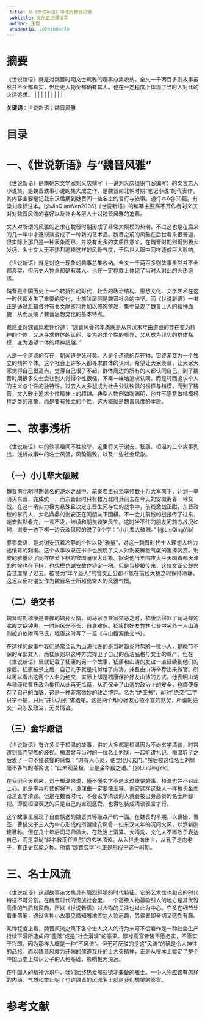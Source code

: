 ```yaml
---
 title: 从《世说新语》中浅析魏晋风雅
 subtitle: 文化史结课论文
 author: 王恺
 studentID: 20201804070
---
```


# 摘要

《世说新语》就是对魏晋时期文士风雅的趣事总集收纳。全文一千两百多则故事虽然并不全都真实，但历史人物全都确有其人。也在一定程度上体现了当时人对此的火热追求。
|   |   |   |   |
|   |   |   |   |


**关键词**：世说新语；魏晋风雅

# 目录

# 一、《世说新语》与“魏晋风雅”

《世说新语》是南朝宋文学家刘义庆撰写（一说刘义庆组织门客编写）的文言志人小说集，是魏晋轶事小说的集大成之作，是魏晋南北朝时期“笔记小说”的代表作。其内容主要是记载东汉后期到魏晋间一些名士的言行与轶事。通行本6卷36篇。有梁刘孝标注本。[@JinQianWen2006]《世说新语》的编纂主要离不开作者刘义庆对对魏晋风流的喜好以及社会各层人士对魏晋风雅的追慕。

文人对所谓的风雅的追求在魏晋时期形成了非常大规模的热潮，不过这也是在后来的几十年中才逐渐演变成了一种新的艺术品。魏晋之前的风雅在后世看来很普遍，但实际上那只是一种表象而已，并没有太多的实质性意义，在魏晋时期则得到极大发扬，名士文人无不热烈追捧这样的风骨气度，于后世人眼中同样造成巨大影响。

《世说新语》就是对这一现象的趣事总集收纳。全文一千两百多则故事虽然并不全都真实，但历史人物全都确有其人。也在一定程度上体现了当时人对此的火热追求。

魏晋是中国历史上一个转折性的时代，社会的政治结构、思想文化、文学艺术在这一时代都发生了重要的变化，士族阶层则是魏晋社会的中坚。而《世说新语》一书正是通过汇辑各种有关文献资料并加以修饰整理，集中呈现了魏晋士人的精神面貌，从而反映了魏晋思想文化的基本特点。

戴建业对魏晋风雅评价道：“魏晋风骨的本质就是从东汉末年由道德的存在变为精神的个体，又从寻求群体的认同，变为追求个性的卓异，又从成为现实的群体楷模，变为渴望个体的精神超越。”  

人是一个道德的存在，朝闻道夕死可矣。人是个道德的存在物，它逐渐变为一个独立的精神个体。这个社会上许多人都寻求群体的认同，希望让大家羡慕，让大家大家觉得自己很高尚，觉得自己很了不起，群体周边的所有的人都认同自己。到了魏晋时期很多文士会让别人觉得个性很怪，不再一味地追求认同，而是转而追求个人的主义与个性的独特性。过去人大多想成为社会公认钦佩的榜样与楷模，而到了魏晋，文人雅士追求个性精神上的超越。典型人物例如陶渊明，他并不愿意做楷模榜样之类的形象，而是要有独立的个性，这大概就是魏晋风度的本质。


# 二、故事浅析

《世说新语》中的轶事趣闻不胜枚举，这里将关于谢安、嵇康、桓温的三个故事列出，浅析故事中的名士风流，风韵情致，以及一些社会现象。

## （一）小儿辈大破贼

魏晋南北朝时期著名的淝水之战中，前秦君主苻坚率领数十万大军南下，计划一举消灭东晋，完成统一，而东晋此时只有数万北府兵前去在今天的安徽寿春一带交战。在这一场实力极为悬殊且决定东晋生死存亡的战争中，前线激战正酣，东晋政权的掌门人、大名鼎鼎的谢安正在同朋友下围棋。不一会儿前线的战报传了过来，谢安默默看完，一言不发，继续和朋友谈笑风生。这时坐不住的朋友问前方战况如何，谢安一边下棋一边云淡风轻的说了6个字：“小儿辈大破贼。” [@LiuQingYib]

寥寥数语，是对谢安沉着冷静的个性以及“雅量”，对这一魏晋时代士人理想人格力透纸背的刻画。这个故事收录在书中也展现了文人对谢安雅量气度的追捧赞赏。谢安的雅量给了同样酷爱下棋的曾国藩很大印象。据说他当年围攻太平天国首都天津的时候也在下棋，也想模仿谢安故作镇定一把。但是当捷报传来，这位文正公却兴奋过度晕了过去。被誉为“半个圣人”的曾文正公都不能在前线大捷之时保持冷静，这足以反衬谢安作为魏晋名士所超出常人的风雅气概。

## （二）绝交书

魏晋时期嵇康是曹操的嫡孙女婿，司马家与曹家交恶之时，嵇康恰得罪了司马懿的肱股之臣钟惠，一时间风光不长，自身难保。嵇康的好友竹林七贤中另外一人山涛则被迫依附司马氏，嵇康这时写了一篇《与山巨源绝交书》。

在这样的故事中我们通常会认为山涛代表的是当时趋炎附势的一批小人，是晚节不保的卑鄙文人，而嵇康则以这种方式捍卫了自己的高洁品格与文士的尊严。但在《世说新语》里就记载了嵇康的另一个故事，嵇康和山涛的友谊一直延续到他们的身后。嵇康被杀之后，自己儿子就是托付给了山涛，并且由山涛举荐出来做官。所以可以看出这两个人名为绝交，实际上却是嵇康保护好友山涛的方式。他表明山涛与嵇康和曹氏政治集团从此再无瓜葛，从而保全了山涛的政治上的安全，也顺便保存了自己的血脉，这是一种非常微妙的政治博弈。名为“绝交书”，却对”绝交“二字只字不提，只用“并以为别”做结尾。这是两个知心好友心照不宣的默契，所谓的绝交，只涉及政治，无关情谊。

## （三）金华殿语

《世说新语》有许多关于桓温的故事，讲的大多都是桓温因为不尚玄学清谈，时常遭到高门望族的歧视。桓温曾与当时的一位名士刘惔，一起听讲礼记。桓温听了之后发了一句不懂装懂的感慨：“时有入心处，便觉咫尺玄门。”然后被这位名士刘惔毫不客气的嘲笑说：“此未观至极，自是金华殿之语。” [@LiuQingYic]

在我们今天看来，对于桓温来说，懂不懂玄学不是太过重要的事，桓温也并不对此上心。他是率兵打仗的将军，没理由一定要像王导、谢安这样这些人一样擅长坐而论道玄学清谈。但是在魏晋时代，不会玄学清谈的人就会被出身高贵的名士所鄙视。即便桓温表达的只是自己的直观感受，也得包装成清谈雅言才行。

这个故事里展现了自由飘逸的魏晋其等级森严的一面。在魏晋的早期，以曹操、曹丕、曹植父子三人为中心形成的所谓建安风骨一扫东汉末年的沉闷文风，以清新刚建著称。但在几十年后司马师做大，在政治上清算、大清洗，文化人不再敢于表达自己，而是崇尚“越名教而任自然”的玄学清谈。从入世走向出世，从孔子走向老子，有正史玄风之称。所谓“魏晋玄学”也正是形成于这一时期。

# 三、名士风流

《世说新语》这部故事杂文集具有强烈鲜明的时代特征。它的艺术性也和它的时代特征不可分割。在魏晋时代的贵族社会里，一个高级人物最吸引人的地方是其优雅高贵的气质和风韵，所以《世说新语》对人物的关注也以此为中心。它多在细节处着重落笔，通过各种小故事见微知著地传达人物志趣，另读者即亲切又感到有趣。

某种程度上看，魏晋风流之风下各个士人文人的行为未可不偿看作是一种社会生产持续下滑所造成的“堕落”或是“社会滑坡”的恶果。厚禄高官者皆不愿务实，不愿实干兴国，因为那样大概是一种“不风流”。但无可反驳的是这“风流”的确是令人神往的品格。而以魏晋风度为开端的儒道互补的士大夫精神，正是从根本上奠定了整个中国历史上知识分子的人格基础，影响极为深远。

在中国人的精神诉求中，我们始终热爱那些德才兼备的雅士。一个人物应该有怎样的内涵、气质和举止呢？也许魏晋的风流名士就是我们想要的答案。

# 参考文献

